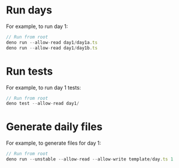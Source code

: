 # Run days

For example, to run day 1:

```typescript
// Run from root
deno run --allow-read day1/day1a.ts
deno run --allow-read day1/day1b.ts
```

# Run tests

For example, to run day 1 tests:

```typescript
// Run from root
deno test --allow-read day1/
```

# Generate daily files

For example, to generate files for day 1:

```typescript
// Run from root
deno run --unstable --allow-read --allow-write template/day.ts 1
```